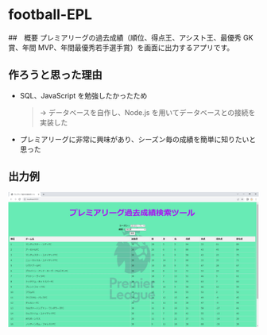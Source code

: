 # football-EPL

##　概要
プレミアリーグの過去成績（順位、得点王、アシスト王、最優秀 GK 賞、年間 MVP、年間最優秀若手選手賞）を画面に出力するアプリです。

## 作ろうと思った理由

- SQL、JavaScript を勉強したかったため
  > → データベースを自作し、Node.js を用いてデータベースとの接続を実装した
- プレミアリーグに非常に興味があり、シーズン毎の成績を簡単に知りたいと思った

## 出力例

<img src="img/football.jpg" alt="出力画面" title="出力例">
